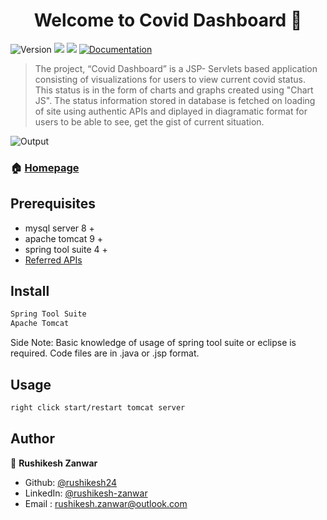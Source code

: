 <h1 align="center">Welcome to Covid Dashboard 👋</h1>
<p>
  <img alt="Version" src="https://img.shields.io/badge/version-1.0.0-blue.svg?cacheSeconds=2592000" />
  <img src="https://img.shields.io/badge/mysql-8.0-blue.svg" />
  <img src="https://img.shields.io/badge/tomcat-9.0-blue.svg" />
  <a href="https://github.com/kefranabg/readme-md-generator#readme" target="_blank">
    <img alt="Documentation" src="https://img.shields.io/badge/documentation-yes-brightgreen.svg" />
  </a>
</p>


> The project, “Covid Dashboard” is a JSP- Servlets based application consisting of visualizations for users to view current covid status. This status is in the form of charts and graphs created using "Chart JS". The status information stored in database is fetched on loading of site using authentic APIs and diplayed in diagramatic format for users to be able to see, get the gist of current situation.


![Output](Output.gif)

### 🏠 [Homepage](https://github.com/HoneyPatre/yourcart#readme)

## Prerequisites

- mysql server 8 +
- apache tomcat 9 +
- spring tool suite 4 +
- [Referred APIs](https://www.covid19india.org/)
## Install

```sh
Spring Tool Suite
Apache Tomcat
```

Side Note: Basic knowledge of usage of spring tool suite or eclipse is required. Code files are in .java or .jsp format.
## Usage

```sh
right click start/restart tomcat server
```

## Author

👤 **Rushikesh Zanwar**

* Github: [@rushikesh24](https://github.com/rushikesh24)
* LinkedIn: [@rushikesh-zanwar](https://www.linkedin.com/in/rushikesh-zanwar/)
* Email    :  rushikesh.zanwar@outlook.com
